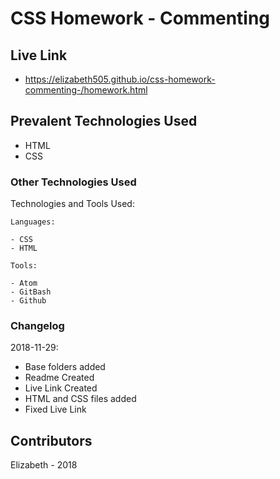 # CSS Homework - Commenting

## Live Link
-  https://elizabeth505.github.io/css-homework-commenting-/homework.html

## Prevalent Technologies Used

 - HTML
 - CSS


### Other Technologies Used

Technologies and Tools Used:

```
Languages:

- CSS
- HTML

```
```
Tools:

- Atom
- GitBash
- Github

```

### Changelog

2018-11-29:
- Base folders added
- Readme Created
- Live Link Created
- HTML and CSS files added
- Fixed Live Link

## Contributors

Elizabeth - 2018
